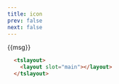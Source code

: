 ```yaml
---
title: icon
prev: false
next: false
---
```

<ClientOnly>
  <tslayout>
    <layout slot="main" ></layout>
  </tslayout>
</ClientOnly>
{{msg}}

````html
  <tslayout>
    <layout slot="main"></layout>
  </tslayout>
````
<script>
export default {
    data(){
        return{
            msg:'输出',
        }
    }
}
</script>
